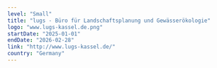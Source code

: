```yaml
---
level: "Small"
title: "lugs - Büro für Landschaftsplanung und Gewässerökologie"
logo: "www.lugs-kassel.de.png"
startDate: "2025-01-01"
endDate: "2026-02-28"
link: "http://www.lugs-kassel.de/"
country: "Germany"
---
```


